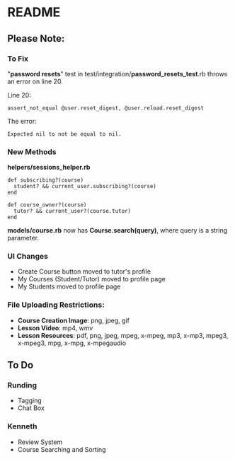 # README

## Please Note:

### To Fix
"**password resets**" test in test/integration/**password_resets_test**.rb
throws an error on line 20.

Line 20:
```
assert_not_equal @user.reset_digest, @user.reload.reset_digest
```

The error:
```
Expected nil to not be equal to nil.
```

### New Methods
**helpers/sessions_helper.rb**
```
def subscribing?(course)
  student? && current_user.subscribing?(course)
end

def course_owner?(course)
  tutor? && current_user?(course.tutor)
end
```
**models/course.rb** now has **Course.search(query)**, where query is a string
parameter.

### UI Changes
- Create Course button moved to tutor's profile
- My Courses (Student/Tutor) moved to profile page
- My Students moved to profile page

### File Uploading Restrictions:
  - **Course Creation Image**: png, jpeg, gif
  - **Lesson Video**: mp4, wmv
  - **Lesson Resources**: pdf, png, jpeg, mpeg, x-mpeg, mp3, x-mp3, mpeg3, x-mpeg3, mpg, x-mpg, x-mpegaudio

## To Do

### Runding

- Tagging
- Chat Box

### Kenneth

- Review System
- Course Searching and Sorting
